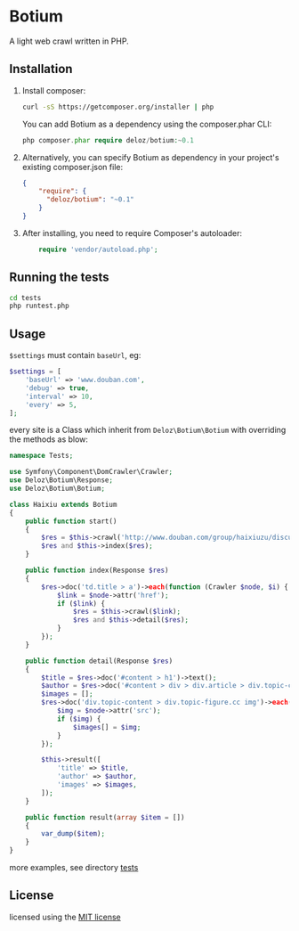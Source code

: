 Botium
=====

A light web crawl written in PHP.

Installation
-----

1. Install composer:
	```bash
	curl -sS https://getcomposer.org/installer | php
	```

	You can add Botium as a dependency using the composer.phar CLI:

	```php
	php composer.phar require deloz/botium:~0.1
	```

2. Alternatively, you can specify Botium as dependency in your project's existing composer.json file:
	```json
	{
		"require": {
		  "deloz/botium": "~0.1"
		}
	}
	```

3. After installing, you need to require Composer's autoloader:
	```php
		require 'vendor/autoload.php';
	```

Running the tests
-----
```bash
cd tests
php runtest.php
```

Usage
-----

`$settings` must contain `baseUrl`, eg:
```php
$settings = [
	'baseUrl' => 'www.douban.com',
	'debug' => true,
	'interval' => 10,
	'every' => 5,
];
```

every site is a Class which inherit from `Deloz\Botium\Botium` with overriding the methods as blow:

```php
namespace Tests;

use Symfony\Component\DomCrawler\Crawler;
use Deloz\Botium\Response;
use Deloz\Botium\Botium;

class Haixiu extends Botium
{
	public function start()
	{
		$res = $this->crawl('http://www.douban.com/group/haixiuzu/discussion');
		$res and $this->index($res);
	}

	public function index(Response $res)
	{
		$res->doc('td.title > a')->each(function (Crawler $node, $i) {
			$link = $node->attr('href');
			if ($link) {
				$res = $this->crawl($link);
				$res and $this->detail($res);
			}
		});
	}

	public function detail(Response $res)
	{
		$title = $res->doc('#content > h1')->text();
		$author = $res->doc('#content > div > div.article > div.topic-content.clearfix > div.topic-doc > h3 > span.from > a')->text();
		$images = [];
		$res->doc('div.topic-content > div.topic-figure.cc img')->each(function (Crawler $node, $i) use (&$images, $res) {
			$img = $node->attr('src');
			if ($img) {
				$images[] = $img;
			}
		});

		$this->result([
			'title' => $title,
			'author' => $author,
			'images' => $images,
		]);
	}

	public function result(array $item = [])
	{
		var_dump($item);
	}
}
```

more examples, see directory [tests](https://github.com/deloz/botium/tests)

License
-----

licensed using the [MIT license](http://opensource.org/licenses/MIT)

